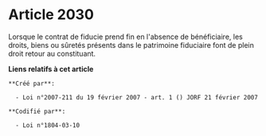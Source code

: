 # Article 2030

Lorsque le contrat de fiducie prend fin en l'absence de bénéficiaire, les droits, biens ou sûretés présents dans le
patrimoine fiduciaire font de plein droit retour au constituant.

**Liens relatifs à cet article**

	**Créé par**:

	  - Loi n°2007-211 du 19 février 2007 - art. 1 () JORF 21 février 2007

	**Codifié par**:

	  - Loi n°1804-03-10
